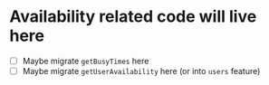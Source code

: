 # Availability related code will live here

- [ ] Maybe migrate `getBusyTimes` here
- [ ] Maybe migrate `getUserAvailability` here (or into `users` feature)
